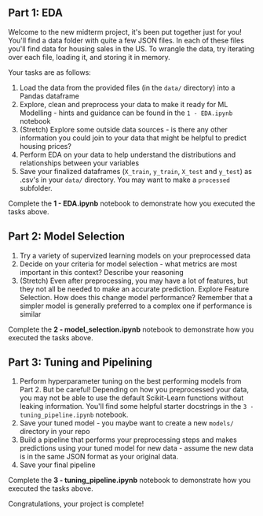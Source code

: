 ## Part 1: EDA

Welcome to the new midterm project, it's been put together just for you!  You'll find a data folder with quite a few JSON files.  In each of these files you'll find data for housing sales in the US.  To wrangle the data, try iterating over each file, loading it, and storing it in memory.

Your tasks are as follows:
1. Load the data from the provided files (in the `data/` directory) into a Pandas dataframe
2. Explore, clean and preprocess your data to make it ready for ML Modelling - hints and guidance can be found in the `1 - EDA.ipynb` notebook
3. (Stretch) Explore some outside data sources - is there any other information you could join to your data that might be helpful to predict housing prices?
4. Perform EDA on your data to help understand the distributions and relationships between your variables
5. Save your finalized dataframes (`X_train`, `y_train`, `X_test` and `y_test`) as .csv's in your `data/` directory. You may want to make a `processed` subfolder.

Complete the **1 - EDA.ipynb** notebook to demonstrate how you executed the tasks above. 

## Part 2: Model Selection

1. Try a variety of supervized learning models on your preprocessed data
2. Decide on your criteria for model selection - what metrics are most important in this context? Describe your reasoning 
3. (Stretch) Even after preprocessing, you may have a lot of features, but they not all be needed to make an accurate prediction. Explore Feature Selection. How does this change model performance? Remember that a simpler model is generally preferred to a complex one if performance is similar

Complete the **2 - model_selection.ipynb** notebook to demonstrate how you executed the tasks above.

## Part 3: Tuning and Pipelining 

1. Perform hyperparameter tuning on the best performing models from Part 2. But be careful! Depending on how you preprocessed your data, you may not be able to use the default Scikit-Learn functions without leaking information. You'll find some helpful starter docstrings in the `3 - tuning_pipeline.ipynb` notebook.
2. Save your tuned model - you maybe want to create a new `models/` directory in your repo
3. Build a pipeline that performs your preprocessing steps and makes predictions using your tuned model for new data - assume the new data is in the same JSON format as your original data.
4. Save your final pipeline 

Complete the **3 - tuning_pipeline.ipynb** notebook to demonstrate how you executed the tasks above.

Congratulations, your project is complete!
